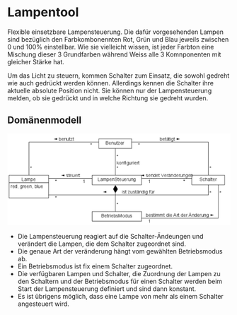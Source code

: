 # Lampentool

Flexible einsetzbare Lampensteuerung. Die dafür vorgesehenden Lampen sind bezüglich den Farbkombonennten Rot, Grün und Blau jeweils zwischen 0 und 100% einstellbar. Wie sie vielleicht wissen, ist jeder Farbton eine Mischung dieser 3 Grundfarben während Weiss alle 3 Komnponenten mit gleicher Stärke hat.

Um das Licht zu steuern, kommen Schalter zum Einsatz, die sowohl gedreht wie auch gedrückt werden können. Allerdings kennen die Schalter ihre aktuelle absolute Position nicht. Sie können nur der Lampensteuerung melden, ob sie gedrückt und in welche Richtung sie gedreht wurden.

## Domänenmodell

![Alt text](media/image.png)

- Die Lampensteuerung reagiert auf die Schalter-Ändeungen und verändert die Lampen, die dem Schalter zugeordnet sind.
- Die genaue Art der veränderung hängt vom gewählten Betriebsmodus ab.
- Ein Betriebsmodus ist fix einem Schalter zugeordnet.
- Die verfügbaren Lampen und Schalter, die Zuordnung der Lampen zu den Schaltern und der Betriebsmodus für einen Schalter werden beim Start der Lampensteuerung definiert und sind dann konstant.
- Es ist übrigens möglich, dass eine Lampe von mehr als einem Schalter angesteuert wird.

